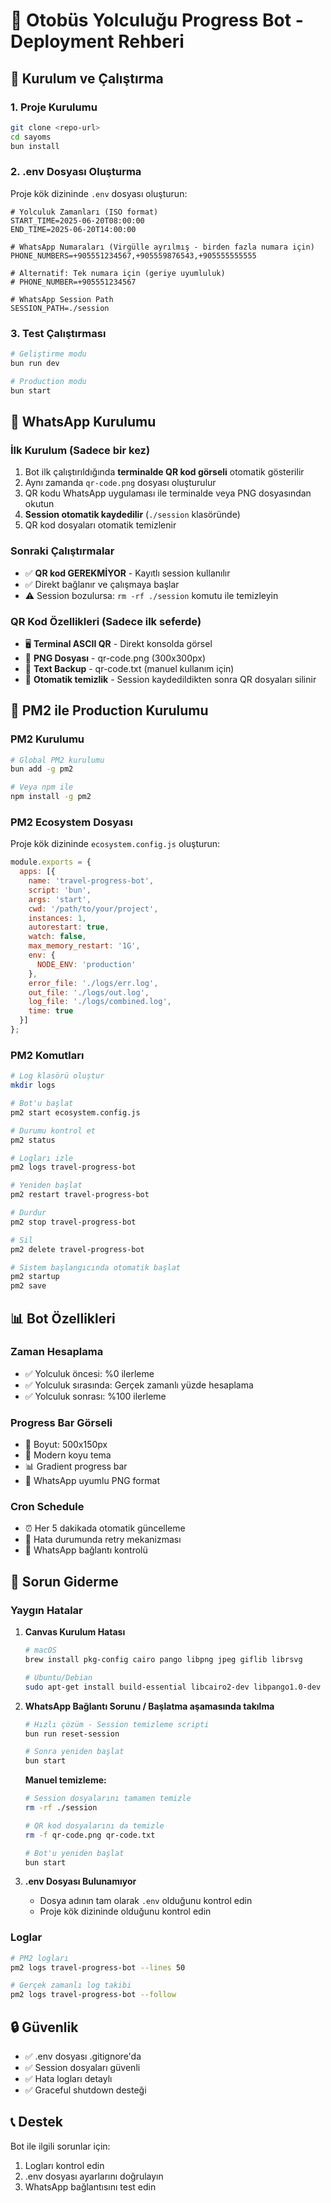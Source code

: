 # 🚀 Otobüs Yolculuğu Progress Bot - Deployment Rehberi

## 🔧 Kurulum ve Çalıştırma

### 1. Proje Kurulumu
```bash
git clone <repo-url>
cd sayoms
bun install
```

### 2. .env Dosyası Oluşturma
Proje kök dizininde `.env` dosyası oluşturun:

```env
# Yolculuk Zamanları (ISO format)
START_TIME=2025-06-20T08:00:00
END_TIME=2025-06-20T14:00:00

# WhatsApp Numaraları (Virgülle ayrılmış - birden fazla numara için)
PHONE_NUMBERS=+905551234567,+905559876543,+905555555555

# Alternatif: Tek numara için (geriye uyumluluk)
# PHONE_NUMBER=+905551234567

# WhatsApp Session Path
SESSION_PATH=./session
```

### 3. Test Çalıştırması
```bash
# Geliştirme modu
bun run dev

# Production modu
bun start
```

## 📱 WhatsApp Kurulumu

### İlk Kurulum (Sadece bir kez)
1. Bot ilk çalıştırıldığında **terminalde QR kod görseli** otomatik gösterilir
2. Aynı zamanda `qr-code.png` dosyası oluşturulur
3. QR kodu WhatsApp uygulaması ile terminalde veya PNG dosyasından okutun  
4. **Session otomatik kaydedilir** (`./session` klasöründe)
5. QR kod dosyaları otomatik temizlenir

### Sonraki Çalıştırmalar
- ✅ **QR kod GEREKMİYOR** - Kayıtlı session kullanılır
- ✅ Direkt bağlanır ve çalışmaya başlar
- ⚠️ Session bozulursa: `rm -rf ./session` komutu ile temizleyin

### QR Kod Özellikleri (Sadece ilk seferde)
- 🖥️ **Terminal ASCII QR** - Direkt konsolda görsel
- 📄 **PNG Dosyası** - qr-code.png (300x300px)
- 📝 **Text Backup** - qr-code.txt (manuel kullanım için)
- 🧹 **Otomatik temizlik** - Session kaydedildikten sonra QR dosyaları silinir

## 🔄 PM2 ile Production Kurulumu

### PM2 Kurulumu
```bash
# Global PM2 kurulumu
bun add -g pm2

# Veya npm ile
npm install -g pm2
```

### PM2 Ecosystem Dosyası
Proje kök dizininde `ecosystem.config.js` oluşturun:

```javascript
module.exports = {
  apps: [{
    name: 'travel-progress-bot',
    script: 'bun',
    args: 'start',
    cwd: '/path/to/your/project',
    instances: 1,
    autorestart: true,
    watch: false,
    max_memory_restart: '1G',
    env: {
      NODE_ENV: 'production'
    },
    error_file: './logs/err.log',
    out_file: './logs/out.log',
    log_file: './logs/combined.log',
    time: true
  }]
};
```

### PM2 Komutları
```bash
# Log klasörü oluştur
mkdir logs

# Bot'u başlat
pm2 start ecosystem.config.js

# Durumu kontrol et
pm2 status

# Logları izle
pm2 logs travel-progress-bot

# Yeniden başlat
pm2 restart travel-progress-bot

# Durdur
pm2 stop travel-progress-bot

# Sil
pm2 delete travel-progress-bot

# Sistem başlangıcında otomatik başlat
pm2 startup
pm2 save
```

## 📊 Bot Özellikleri

### Zaman Hesaplama
- ✅ Yolculuk öncesi: %0 ilerleme
- ✅ Yolculuk sırasında: Gerçek zamanlı yüzde hesaplama
- ✅ Yolculuk sonrası: %100 ilerleme

### Progress Bar Görseli
- 📏 Boyut: 500x150px
- 🎨 Modern koyu tema
- 📊 Gradient progress bar
- 📱 WhatsApp uyumlu PNG format

### Cron Schedule
- ⏰ Her 5 dakikada otomatik güncelleme
- 🔄 Hata durumunda retry mekanizması
- 📱 WhatsApp bağlantı kontrolü

## 🚨 Sorun Giderme

### Yaygın Hatalar

1. **Canvas Kurulum Hatası**
   ```bash
   # macOS
   brew install pkg-config cairo pango libpng jpeg giflib librsvg
   
   # Ubuntu/Debian
   sudo apt-get install build-essential libcairo2-dev libpango1.0-dev libjpeg-dev libgif-dev librsvg2-dev
   ```

2. **WhatsApp Bağlantı Sorunu / Başlatma aşamasında takılma**
   ```bash
   # Hızlı çözüm - Session temizleme scripti
   bun run reset-session
   
   # Sonra yeniden başlat
   bun start
   ```
   
   **Manuel temizleme:**
   ```bash
   # Session dosyalarını tamamen temizle
   rm -rf ./session
   
   # QR kod dosyalarını da temizle
   rm -f qr-code.png qr-code.txt
   
   # Bot'u yeniden başlat
   bun start
   ```

3. **.env Dosyası Bulunamıyor**
   - Dosya adının tam olarak `.env` olduğunu kontrol edin
   - Proje kök dizininde olduğunu kontrol edin

### Loglar
```bash
# PM2 logları
pm2 logs travel-progress-bot --lines 50

# Gerçek zamanlı log takibi
pm2 logs travel-progress-bot --follow
```

## 🔒 Güvenlik

- ✅ .env dosyası .gitignore'da
- ✅ Session dosyaları güvenli
- ✅ Hata logları detaylı
- ✅ Graceful shutdown desteği

## 📞 Destek

Bot ile ilgili sorunlar için:
1. Logları kontrol edin
2. .env dosyası ayarlarını doğrulayın
3. WhatsApp bağlantısını test edin 